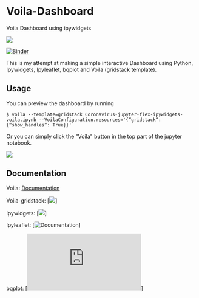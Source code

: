# Voila-Dashboard
Voila Dashboard using ipywidgets

![](https://github.com/1230grams/Voila-Dashboard/blob/master/Dashboard.gif?raw=true)

[![Binder](https://mybinder.org/badge_logo.svg)](https://mybinder.org/v2/gh/1230grams/Voila-Dashboard/master?filepath=Coronavirus-jupyter-flex-ipywidgets-voila.ipynb)

This is my attempt at making a simple interactive Dashboard using Python, Ipywidgets, Ipyleaflet, bqplot and Voila (gridstack template).

## Usage
You can preview the dashboard by running
```
$ voila --template=gridstack Coronavirus-jupyter-flex-ipywidgets-voila.ipynb --VoilaConfiguration.resources='{“gridstack”: {“show_handles”: True}}'
```
Or you can simply click the "Voila" button in the top part of the jupyter notebook.

![](https://github.com/1230grams/Voila-Dashboard/blob/master/voila%20button.png?raw=true)


## Documentation
Voila: [Documentation](https://voila.readthedocs.io/en/stable/)

Voila-gridstack: [![](https://github.com/voila-dashboards/voila-gridstack)]

Ipywidgets: [![](https://ipywidgets.readthedocs.io/en/latest/)]

Ipyleaflet: [![Documentation](https://ipyleaflet.readthedocs.io/en/latest/)]

bqplot: [![Documentation](https://bqplot.readthedocs.io/en/latest/index.html)]



